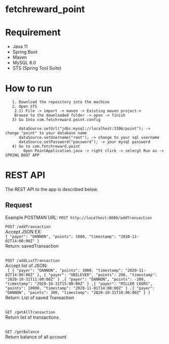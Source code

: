 # fetchreward_point
# Requirement
- Java 11
- Spring Boot
- Maven
- MySQL 8.0
- STS (Spring Tool Suite)

# How to run
       1. Download the repository into the machine
       2. Open STS
        2.1) File -> import -> maven -> Existing maven project-> 
        Browse to the downloaded folder -> open -> finish
       3) Go Into com.fetchreward.point.config
        
          dataSource.setUrl("jdbc:mysql://localhost:3306/point"); -> change "point" to your database name
          dataSource.setUsername("root"); -> change to your sql username
          dataSource.setPassword("password"); -> your mysql password
       4) Go to com.fetchreward.point 
            Open PointApplication.java -> right click -> selecgt Run as ->  SPRING BOOT APP


# REST API
The REST API to the app is described below.

## Request
Example POSTMAN URL: `POST http://localhost:8080/addTransaction `

`POST /addTransaction`<br>
Accept JSON EX: <br>`{ "payer": "DANNON", "points": 1000, "timestamp": "2020-11-02T14:00:00Z" }`<br>
Return: savedTransaction <br><br>

`POST /addListTransaction`<br>
Accept list of JSON: <br>
   `
   [
       { "payer": "DANNON", "points": 1000, "timestamp": "2020-11-02T14:00:00Z" },
       { "payer": "UNILEVER", "points": 200, "timestamp": "2020-10-31T11:00:00Z" }
       ,{ "payer": "DANNON", "points": -200, "timestamp": "2020-10-31T15:00:00Z" }
       ,{ "payer": "MILLER COORS", "points": 10000, "timestamp": "2020-11-01T14:00:00Z" }
       ,{ "payer": "DANNON", "points": 300, "timestamp": "2020-10-31T10:00:00Z" }
       ]` 
Return: List of saved Transaction<br><br>

`GET /getAllTransaction`<br>
Return list of transactions<br><br>

`GET /getBalance`<br>
Return  balance of all account
